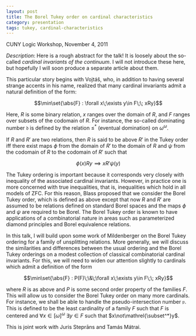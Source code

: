 ```yaml
---
layout: post
title: The Borel Tukey order on cardinal characteristics
category: presentation
tags: tukey, cardinal-characteristics
---
```


CUNY Logic Workshop, November 4, 2011<!--more-->

*Description*: Here is a rough abstract for the talk!  It is loosely about the so-called <em>cardinal invariants of the continuum</em>.  I will not introduce these here, but hopefully I will soon produce a separate article about them.

This particular story begins with Vojtáš, who, in addition to having several strange accents in his name, realized that many cardinal invariants admit a natural definition of the form:

$$\min\set{\abs{F} : \forall x\;\exists y\in F\;\; xRy}$$

Here, $R$ is some binary relation, $x$ ranges over the domain of $R$, and $F$ ranges over subsets of the codomain of $R$. For instance, the so-called dominating number $\mathfrak{d}$ is defined by the relation $\leq^*$ (eventual domination) on $\omega^\omega$.

If $R$ and $R'$ are two relations, then $R$ is said to be above $R'$ in the Tukey order iff there exist maps $\phi$ from the domain of $R'$ to the domain of $R$ and $\psi$ from the codomain of $R$ to the codomain of $R'$ such that

$$\phi(x) R y \implies x R' \psi(y)$$

The Tukey ordering is important because it corresponds very closely with inequality of the associated cardinal invariants. However, in practice one is more concerned with true inequalities, that is, inequalities which hold in all models of ZFC. For this reason, Blass proposed that we consider the Borel Tukey order, which is defined as above except that now $R$ and $R'$ are assumed to be relations defined on standard Borel spaces and the maps $\phi$ and $\psi$ are required to be Borel. The Borel Tukey order is known to have applications of a combinatorial nature in areas such as parameterized diamond principles and Borel equivalence relations.

In this talk, I will build upon some work of Mildenberger on the Borel Tukey ordering for a family of unsplitting relations. More generally, we will discuss the similarities and differences between the usual ordering and the Borel Tukey orderings on a modest collection of classical combinatorial cardinal invariants. For this, we will need to widen our attention slightly to cardinals which admit a definition of the form

$$\min\set{\abs{F} : P(F)\;\&\;\forall x\;\exists y\in F\;\; xRy}$$

where $R$ is as above and $P$ is some second order property of the families $F$. This will allow us to consider the Borel Tukey order on many more cardinals. For instance, we shall be able to handle the pseudo-intersection number $\mathfrak p$.  This is defined to be the least cardinality of a family $F$ such that $F$ is centered and $\forall x\in[\omega]^\omega\;\exists y\in F$ such that $x\not\mathrel{\subset^*}y$.

This is joint work with Juris Steprāns and Tamás Mátrai.

